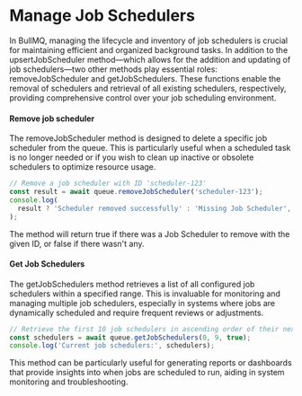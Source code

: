 # Manage Job Schedulers

In BullMQ, managing the lifecycle and inventory of job schedulers is crucial for maintaining efficient and organized background tasks. In addition to the upsertJobScheduler method—which allows for the addition and updating of job schedulers—two other methods play essential roles: removeJobScheduler and getJobSchedulers. These functions enable the removal of schedulers and retrieval of all existing schedulers, respectively, providing comprehensive control over your job scheduling environment.

#### Remove job scheduler

The removeJobScheduler method is designed to delete a specific job scheduler from the queue. This is particularly useful when a scheduled task is no longer needed or if you wish to clean up inactive or obsolete schedulers to optimize resource usage.

```typescript
// Remove a job scheduler with ID 'scheduler-123'
const result = await queue.removeJobScheduler('scheduler-123');
console.log(
  result ? 'Scheduler removed successfully' : 'Missing Job Scheduler',
);
```

The method will return true if there was a Job Scheduler to remove with the given ID, or false if there wasn't any.

#### Get Job Schedulers

The getJobSchedulers method retrieves a list of all configured job schedulers within a specified range. This is invaluable for monitoring and managing multiple job schedulers, especially in systems where jobs are dynamically scheduled and require frequent reviews or adjustments.

```typescript
// Retrieve the first 10 job schedulers in ascending order of their next execution time
const schedulers = await queue.getJobSchedulers(0, 9, true);
console.log('Current job schedulers:', schedulers);
```

This method can be particularly useful for generating reports or dashboards that provide insights into when jobs are scheduled to run, aiding in system monitoring and troubleshooting.
